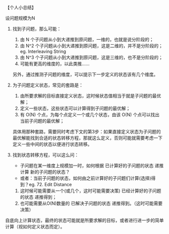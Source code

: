 【个人小总结】

设问题规模为N

1. 找到子问题，那么可能：

   1. 由 N 个子问题从小到大递推到原问题，一维的，也就是说分阶段的；
   2. 由 N^2 个子问题从小到大递推到原问题，这是二维的，并不是分阶段的；eg. Interleaving String
   3. 由 N^3 个子问题从小到大递推到原问题，这是三维的，也不是分阶段的；
   4. 可能有更高的维度的，以此类推……

   另外，通过推测子问题的维度，可以提示下一步定义的状态该有几个维度。

2. 为子问题定义状态，常见的套路是：

   1. 由所要求解的目标直接定义状态，这时候状态值相当于就是子问题的最优解；
   2. 定义一些状态，这些状态可以计算得到子问题的最优解；
   3. 有 O(N) 个点，为每个点定义一个或几个状态，由该 O(N) 个点可以找出当前子问题的最优解；

   具体用那种套路，需要同时考虑下文的第3步：如果直接定义状态为子问题的最优解能找到合适的状态转移方程，那就这么定义，否则可能就需要考虑一下定义一些中间的状态以便进行状态转移。

3. 找到状态转移方程，可以这么问：

   - 子问题在某一维度上规模加一时，如何根据 已计算好的子问题的状态 递推计算 新的子问题的状态？
   - 或者：当前子问题的状态，如何由之前计算好的子问题们计算(选择)得到？eg. 72. Edit Distance

   1. 这时候可能需要从一个(或几个，这时可能需要决策) 已经计算好的子问题的状态 递推得到；
   2. 也可能需要从O(N)数量的 已解决子问题的状态 递推得到。（这时可能需要决策）

自底向上计算状态，最终的状态可能就是所要求解的目标，或者进行进一步的简单计算（视如何定义状态而定）。

